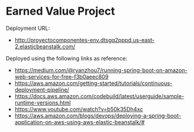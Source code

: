 # Earned Value Project

Deployment URL:
* http://proyectocomponentes-env.dtsgq2pppd.us-east-2.elasticbeanstalk.com/

Deployed using the following links as reference:

* https://medium.com/@ryanzhou7/running-spring-boot-on-amazon-web-services-for-free-f3b0aeec809
* https://aws.amazon.com/getting-started/tutorials/continuous-deployment-pipeline/
* https://docs.aws.amazon.com/codebuild/latest/userguide/sample-runtime-versions.html
* https://www.youtube.com/watch?v=b50k35Dh4xc
* https://aws.amazon.com/blogs/devops/deploying-a-spring-boot-application-on-aws-using-aws-elastic-beanstalk/#
